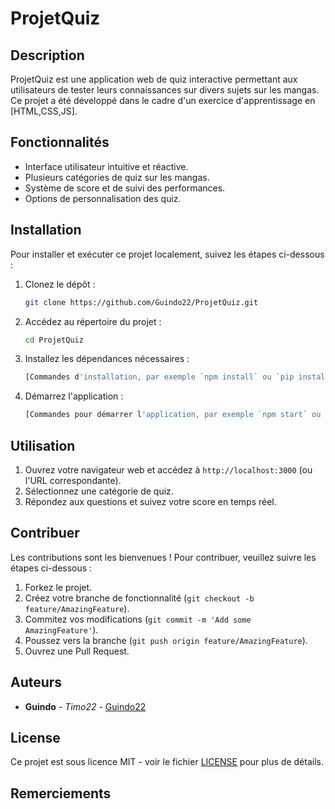 # ProjetQuiz

## Description
ProjetQuiz est une application web de quiz interactive permettant aux utilisateurs de tester leurs connaissances sur divers sujets sur les mangas. Ce projet a été développé dans le cadre d'un exercice d'apprentissage en [HTML,CSS,JS].

## Fonctionnalités
- Interface utilisateur intuitive et réactive.
- Plusieurs catégories de quiz sur les mangas.
- Système de score et de suivi des performances.
- Options de personnalisation des quiz.

## Installation
Pour installer et exécuter ce projet localement, suivez les étapes ci-dessous :

1. Clonez le dépôt :
    ```bash
    git clone https://github.com/Guindo22/ProjetQuiz.git
    ```

2. Accédez au répertoire du projet :
    ```bash
    cd ProjetQuiz
    ```

3. Installez les dépendances nécessaires :
    ```bash
    [Commandes d'installation, par exemple `npm install` ou `pip install -r requirements.txt`]
    ```

4. Démarrez l'application :
    ```bash
    [Commandes pour démarrer l'application, par exemple `npm start` ou `python app.py`]
    ```

## Utilisation
1. Ouvrez votre navigateur web et accédez à `http://localhost:3000` (ou l'URL correspondante).
2. Sélectionnez une catégorie de quiz.
3. Répondez aux questions et suivez votre score en temps réel.

## Contribuer
Les contributions sont les bienvenues ! Pour contribuer, veuillez suivre les étapes ci-dessous :

1. Forkez le projet.
2. Créez votre branche de fonctionnalité (`git checkout -b feature/AmazingFeature`).
3. Commitez vos modifications (`git commit -m 'Add some AmazingFeature'`).
4. Poussez vers la branche (`git push origin feature/AmazingFeature`).
5. Ouvrez une Pull Request.

## Auteurs
- **Guindo** - *Timo22* - [Guindo22](https://github.com/Guindo22)

## License
Ce projet est sous licence MIT - voir le fichier [LICENSE](LICENSE) pour plus de détails.

## Remerciements
